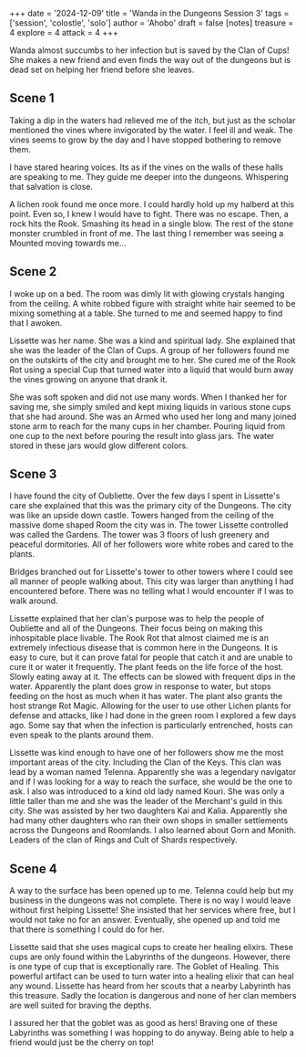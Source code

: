 +++
date = '2024-12-09'
title = 'Wanda in the Dungeons Session 3'
tags = ['session', 'colostle', 'solo']
author = 'Ahobo'
draft = false
[notes]
    treasure = 4
    explore = 4
    attack = 4
+++

Wanda almost succumbs to her infection but is saved by the Clan of Cups! She makes a new friend and even finds the way
out of the dungeons but is dead set on helping her friend before she leaves. 

## Scene 1

Taking a dip in the waters had relieved me of the itch, but just as the scholar mentioned the vines where invigorated by
the water. I feel ill and weak. The vines seems to grow by the day and I have stopped bothering to remove them.

I have stared hearing voices. Its as if the vines on the walls of these halls are speaking to me. They guide me deeper
into the dungeons. Whispering that salvation is close. 

A lichen rook found me once more. I could hardly hold up my halberd at this point. Even so, I knew I would have to fight.
There was no escape. Then, a rock hits the Rook. Smashing its head in a single blow. The rest of the stone monster crumbled in
front of me. The last thing I remember was seeing a Mounted moving towards me...

## Scene 2

I woke up on a bed. The room was dimly lit with glowing crystals hanging from the ceiling. A white robbed figure with straight white
hair seemed to be mixing something at a table. She turned to me and seemed happy to find that I awoken. 

Lissette was her name. She was a kind and spiritual lady. She explained that she was the leader of the Clan of Cups. A group
of her followers found me on the outskirts of the city and brought me to her. She cured me of
the Rook Rot using a special Cup that turned water into a liquid that would burn away the vines growing on anyone that drank it.

She was soft spoken and did not use many words. When I thanked her for saving me, she simply smiled and kept mixing liquids in various
stone cups that she had around. She was an Armed who used her long and many joined stone arm to reach for the many cups in her chamber.
Pouring liquid from one cup to the next before pouring the result into glass jars. The water stored in these jars would glow different colors.

## Scene 3

I have found the city of Oubliette. Over the few days I spent in Lissette's care she explained that this was the primary city of the
Dungeons. The city was like an upside down castle. Towers hanged from the ceiling of the massive dome shaped Room the city was in. The tower
Lissette controlled was called the Gardens. The tower was 3 floors of lush greenery and peaceful dormitories. All of her followers wore white
robes and cared to the plants.

Bridges branched out for Lissette's tower to other towers where I could see all manner of people walking about. This city was larger than anything I
had encountered before. There was no telling what I would encounter if I was to walk around. 

Lissette explained that her clan's purpose was to help the people of Oubliette and all of the Dungeons. Their focus being on making this inhospitable
place livable. The Rook Rot that almost claimed me is an extremely infectious disease that is common here in the Dungeons. It is easy to cure, but it
can prove fatal for people that catch it and are unable to cure it or water it frequently. The plant feeds on the life force of the host. Slowly eating
away at it. The effects can be slowed with frequent dips in the water. Apparently the plant does grow in response to water, but stops feeding on the
host as much when it has water. The plant also grants the host strange Rot Magic. Allowing for the user to use other Lichen plants for defense and
attacks, like I had done in the green room I explored a few days ago. Some say that when the infection is particularly entrenched, hosts can even
speak to the plants around them.    

Lissette was kind enough to have one of her followers show me the most important areas of the city. Including the Clan of the Keys. This clan was lead by a
woman named Telenna. Apparently she was a legendary navigator and if I was looking for a way to reach the surface, she would be the one to ask. I also
was introduced to a kind old lady named Kouri. She was only a little taller than me and she was the leader of the Merchant's guild in this city. She was
assisted by her two daughters Kai and Kalia. Apparently she had many other daughters who ran their own shops in smaller settlements across the Dungeons and Roomlands. I also learned about Gorn and Monith. Leaders of the clan of Rings and Cult of Shards respectively.

## Scene 4

A way to the surface has been opened up to me. Telenna could help but my business in the dungeons was not complete. There is no way I
would leave without first helping Lissette! She insisted that her services where free, but I would not take no for an answer. Eventually,
she opened up and told me that there is something I could do for her.

Lissette said that she uses magical cups to create her healing elixirs. These cups are only found within the Labyrinths of the
dungeons. However, there is one type of cup that is exceptionally rare. The Goblet of Healing. This powerful artifact can be used
to turn water into a healing elixir that can heal any wound. Lissette has heard from her scouts that a nearby Labyrinth has this
treasure. Sadly the location is dangerous and none of her clan members are well suited for braving the depths.

I assured her that the goblet was as good as hers! Braving one of these Labyrinths was something I was hopping to do anyway. Being
able to help a friend would just be the cherry on top!
